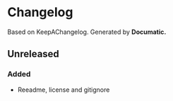 # Changelog

Based on KeepAChangelog.
Generated by **Documatic.**

## Unreleased

### Added

* Reeadme, license and gitignore
